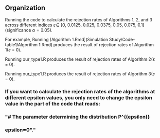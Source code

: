 ## Organization
Running the code to calculate the rejection rates of Algorithms 1, 2, and 3 across different indices $\varepsilon\in$ \{0, 0.0125, 0.025, 0.0375, 0.05, 0.075, 0.1\} (significance $\alpha = 0.05$).


For example, Running [Algorithm 1.Rmd](Simulation Study/Code-table1/Algorithm 1.Rmd) produces the result of rejection rates of Algorithm 1($\varepsilon$ = 0).

Running our_type1.R produces the result of rejection rates of Algorithm 2($\varepsilon$ = 0).

Running our_type1.R produces the result of rejection rates of Algorithm 3($\varepsilon$ = 0).

### If you want to calculate the rejection rates of the algorithms at different epsilon values, you only need to change the epsilon value in the part of the code that reads: 

### "# The parameter determining the distribution P^{(epsilon)} 
### epsilon=0"."
